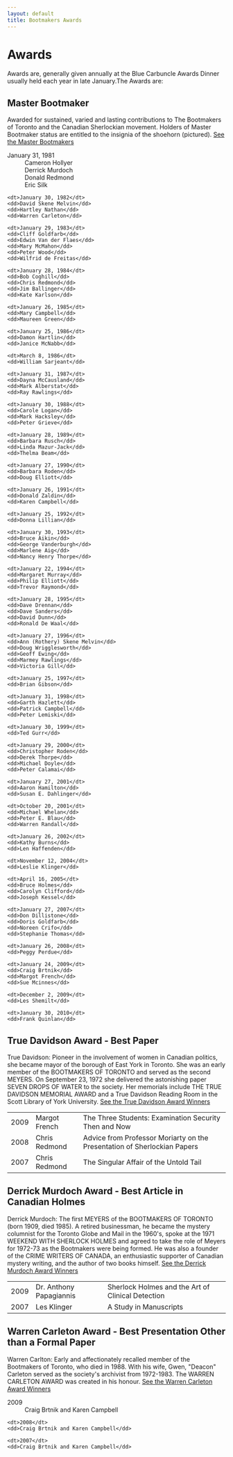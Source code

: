 ```yaml
---
layout: default
title: Bootmakers Awards
---
```

Awards
======
Awards are, generally given annually at the Blue Carbuncle Awards Dinner usually held each year in late January.The Awards are:

Master Bootmaker
----------------
Awarded for sustained, varied and lasting contributions to The Bootmakers of Toronto and the Canadian Sherlockian movement. Holders of Master Bootmaker status are entitled to the insignia of the shoehorn (pictured). [See the Master Bootmakers](#MasterBootmakers)

<div class="see-more" id="MasterBootmakers">
  <dl class="multiple-table">
    <dt>January 31, 1981</dt>
    <dd>Cameron Hollyer</dd>
    <dd>Derrick Murdoch</dd>
    <dd>Donald Redmond</dd>
    <dd>Eric Silk</dd>

    <dt>January 30, 1982</dt>
    <dd>David Skene Melvin</dd>
    <dd>Hartley Nathan</dd>
    <dd>Warren Carleton</dd>

    <dt>January 29, 1983</dt>
    <dd>Cliff Goldfarb</dd>
    <dd>Edwin Van der Flaes</dd>
    <dd>Mary McMahon</dd>
    <dd>Peter Wood</dd>
    <dd>Wilfrid de Freitas</dd>

    <dt>January 28, 1984</dt>
    <dd>Bob Coghill</dd>
    <dd>Chris Redmond</dd>
    <dd>Jim Ballinger</dd>
    <dd>Kate Karlson</dd>

    <dt>January 26, 1985</dt>
    <dd>Mary Campbell</dd>
    <dd>Maureen Green</dd>

    <dt>January 25, 1986</dt>
    <dd>Damon Hartlin</dd>
    <dd>Janice McNabb</dd>

    <dt>March 8, 1986</dt>
    <dd>William Sarjeant</dd>

    <dt>January 31, 1987</dt>
    <dd>Dayna McCausland</dd>
    <dd>Mark Alberstat</dd>
    <dd>Ray Rawlings</dd>

    <dt>January 30, 1988</dt>
    <dd>Carole Logan</dd>
    <dd>Mark Hacksley</dd>
    <dd>Peter Grieve</dd>

    <dt>January 28, 1989</dt>
    <dd>Barbara Rusch</dd>
    <dd>Linda Mazur-Jack</dd>
    <dd>Thelma Beam</dd>

    <dt>January 27, 1990</dt>
    <dd>Barbara Roden</dd>
    <dd>Doug Elliott</dd>

    <dt>January 26, 1991</dt>
    <dd>Donald Zaldin</dd>
    <dd>Karen Campbell</dd>

    <dt>January 25, 1992</dt>
    <dd>Donna Lillian</dd>

    <dt>January 30, 1993</dt>
    <dd>Bruce Aikin</dd>
    <dd>George Vanderburgh</dd>
    <dd>Marlene Aig</dd>
    <dd>Nancy Henry Thorpe</dd>

    <dt>January 22, 1994</dt>
    <dd>Margaret Murray</dd>
    <dd>Philip Elliott</dd>
    <dd>Trevor Raymond</dd>

    <dt>January 28, 1995</dt>
    <dd>Dave Drennan</dd>
    <dd>Dave Sanders</dd>
    <dd>David Dunn</dd>
    <dd>Ronald De Waal</dd>

    <dt>January 27, 1996</dt>
    <dd>Ann (Rothery) Skene Melvin</dd>
    <dd>Doug Wrigglesworth</dd>
    <dd>Geoff Ewing</dd>
    <dd>Marmey Rawlings</dd>
    <dd>Victoria Gill</dd>

    <dt>January 25, 1997</dt>
    <dd>Brian Gibson</dd>

    <dt>January 31, 1998</dt>
    <dd>Garth Hazlett</dd>
    <dd>Patrick Campbell</dd>
    <dd>Peter Lemiski</dd>

    <dt>January 30, 1999</dt>
    <dd>Ted Gurr</dd>

    <dt>January 29, 2000</dt>
    <dd>Christopher Roden</dd>
    <dd>Derek Thorpe</dd>
    <dd>Michael Doyle</dd>
    <dd>Peter Calamai</dd>

    <dt>January 27, 2001</dt>
    <dd>Aaron Hamilton</dd>
    <dd>Susan E. Dahlinger</dd>

    <dt>October 20, 2001</dt>
    <dd>Michael Whelan</dd>
    <dd>Peter E. Blau</dd>
    <dd>Warren Randall</dd>

    <dt>January 26, 2002</dt>
    <dd>Kathy Burns</dd>
    <dd>Len Haffenden</dd>

    <dt>November 12, 2004</dt>
    <dd>Leslie Klinger</dd>

    <dt>April 16, 2005</dt>
    <dd>Bruce Holmes</dd>
    <dd>Carolyn Clifford</dd>
    <dd>Joseph Kessel</dd>

    <dt>January 27, 2007</dt>
    <dd>Don Dillistone</dd>
    <dd>Doris Goldfarb</dd>
    <dd>Noreen Crifo</dd>
    <dd>Stephanie Thomas</dd>

    <dt>January 26, 2008</dt>
    <dd>Peggy Perdue</dd>

    <dt>January 24, 2009</dt>
    <dd>Craig Brtnik</dd>
    <dd>Margot French</dd>
    <dd>Sue Mcinnes</dd>

    <dt>December 2, 2009</dt>
    <dd>Les Shemilt</dd>

    <dt>January 30, 2010</dt>
    <dd>Frank Quinlan</dd>
  </dl>
</div>

True Davidson Award - Best Paper
--------------------------------
True Davidson: Pioneer in the involvement of women in Canadian politics, she became mayor of the borough of East York in Toronto. She was an early member of the BOOTMAKERS OF TORONTO and served as the second MEYERS. On September 23, 1972 she delivered the astonishing paper SEVEN DROPS OF WATER to the society. Her memorials include THE TRUE DAVIDSON MEMORIAL AWARD and a True Davidson Reading Room in the Scott Library of York University. [See the True Davidson Award Winners](#TrueDavidson)

<div class="see-more" id="TrueDavidson">
  <table>
    <tbody>
      <tr style="display:none;">
        <th>Year</th>
        <th>Recipient</th>
        <th>Paper</th>
      </tr>
      <tr>
        <td>2009</td>
        <td>Margot French</td>
        <td>The Three Students: Examination Security Then and Now</td>
      </tr>
      <tr>
        <td>2008</td>
        <td>Chris Redmond</td>
        <td>Advice from Professor Moriarty on the Presentation of Sherlockian Papers</td>
      </tr>
      <tr>
        <td>2007</td>
        <td>Chris Redmond</td>
        <td>The Singular Affair of the Untold Tail</td>
      </tr>
    </tbody>
  </table>
</div>

Derrick Murdoch Award - Best Article in Canadian Holmes
-------------------------------------------------------
Derrick Murdoch: The first MEYERS of the BOOTMAKERS OF TORONTO (born 1909, died 1985). A retired businessman, he became the mystery columnist for the Toronto Globe and Mail in the 1960's, spoke at the 1971 WEEKEND WITH SHERLOCK HOLMES and agreed to take the role of Meyers for 1972-73 as the Bootmakers were being formed. He was also a founder of the CRIME WRITERS OF CANADA, an enthusiastic supporter of Canadian mystery writing, and the author of two books himself. [See the Derrick Murdoch Award Winners](#DerrickMurdoch)

<div class="see-more" id="DerrickMurdoch">
  <table>
    <tbody>
      <tr style="display:none;">
        <th>Year</th>
        <th>Recipient</th>
        <th>Article</th>
      </tr>
      <tr>
        <td>2009</td>
        <td>Dr. Anthony Papagiannis</td>
        <td>Sherlock Holmes and the Art of Clinical Detection</td>
      </tr>
      <tr>
        <td>2007</td>
        <td>Les Klinger</td>
        <td>A Study in Manuscripts</td>
      </tr>
    </tbody>
  </table>
</div>

Warren Carleton Award - Best Presentation Other than a Formal Paper
-------------------------------------------------------------------
Warren Carlton: Early and affectionately recalled member of the Bootmakers of Toronto, who died in 1988. With his wife, Gwen, "Deacon" Carleton served as the society's archivist from 1972-1983. The WARREN CARLETON AWARD was created in his honour. [See the Warren Carleton Award Winners](#WarrenCarleton)

<div class="see-more" id="WarrenCarleton">
  <dl class="multiple-table">
    <dt>2009</dt>
    <dd>Craig Brtnik and Karen Campbell</dd>

    <dt>2008</dt>
    <dd>Craig Brtnik and Karen Campbell</dd>

    <dt>2007</dt>
    <dd>Craig Brtnik and Karen Campbell</dd>
  </dl>
</div>
